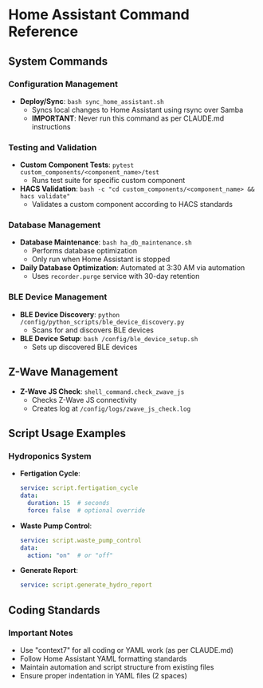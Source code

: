 # Home Assistant Command Reference

## System Commands

### Configuration Management
- **Deploy/Sync**: `bash sync_home_assistant.sh` 
  - Syncs local changes to Home Assistant using rsync over Samba
  - **IMPORTANT**: Never run this command as per CLAUDE.md instructions

### Testing and Validation
- **Custom Component Tests**: `pytest custom_components/<component_name>/test`
  - Runs test suite for specific custom component
- **HACS Validation**: `bash -c "cd custom_components/<component_name> && hacs validate"` 
  - Validates a custom component according to HACS standards

### Database Management
- **Database Maintenance**: `bash ha_db_maintenance.sh`
  - Performs database optimization
  - Only run when Home Assistant is stopped
- **Daily Database Optimization**: Automated at 3:30 AM via automation
  - Uses `recorder.purge` service with 30-day retention

### BLE Device Management
- **BLE Device Discovery**: `python /config/python_scripts/ble_device_discovery.py`
  - Scans for and discovers BLE devices
- **BLE Device Setup**: `bash /config/ble_device_setup.sh`
  - Sets up discovered BLE devices

## Z-Wave Management
- **Z-Wave JS Check**: `shell_command.check_zwave_js`
  - Checks Z-Wave JS connectivity
  - Creates log at `/config/logs/zwave_js_check.log`

## Script Usage Examples

### Hydroponics System
- **Fertigation Cycle**: 
  ```yaml
  service: script.fertigation_cycle
  data:
    duration: 15  # seconds
    force: false  # optional override
  ```

- **Waste Pump Control**:
  ```yaml
  service: script.waste_pump_control
  data:
    action: "on"  # or "off"
  ```

- **Generate Report**:
  ```yaml
  service: script.generate_hydro_report
  ```

## Coding Standards

### Important Notes
- Use "context7" for all coding or YAML work (as per CLAUDE.md)
- Follow Home Assistant YAML formatting standards
- Maintain automation and script structure from existing files
- Ensure proper indentation in YAML files (2 spaces)